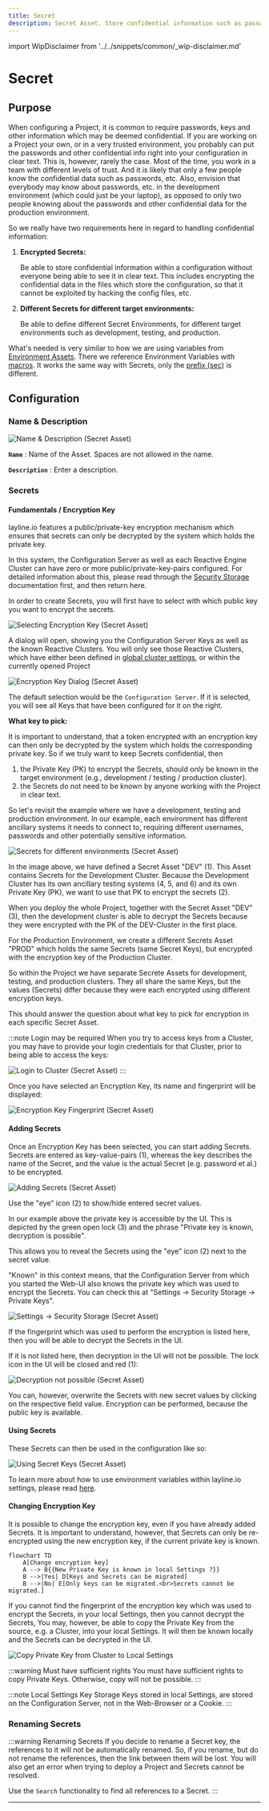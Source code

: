 ```yaml
---
title: Secret
description: Secret Asset. Store confidential information such as passwords in this asset.
---
```


import WipDisclaimer from '../../snippets/common/_wip-disclaimer.md'

# Secret

## Purpose

When configuring a Project, it is common to require passwords, keys and other information which may be deemed confidential.
If you are working on a Project your own, or in a very trusted environment, you probably can put the passwords and other confidential info right into your configuration in clear text.
This is, however, rarely the case.
Most of the time, you work in a team with different levels of trust.
And it is likely that only a few people know the confidential data such as passwords, etc.
Also, envision that everybody may know about passwords, etc. in the development environment (which could just be your laptop),
as opposed to only two people knowing about the passwords and other confidential data for the production environment.

So we really have two requirements here in regard to handling confidential information:

1. **Encrypted Secrets:**

   Be able to store confidential information within a configuration without everyone being able to see it in clear text.
   This includes encrypting the confidential data in the files which store the configuration, so that it cannot be exploited by hacking the config files, etc.

2. **Different Secrets for different target environments:**

   Be able to define different Secret Environments, for different target environments such as development, testing, and production.

What's needed is very similar to how we are using variables from [Environment Assets](/docs/assets/resources/asset-resource-environment).
There we reference Environment Variables with [macros](/docs/language-reference/macros#lay).
It works the same way with Secrets, only the [prefix (sec)](/docs/language-reference/macros#sec) is different.

## Configuration

### Name & Description

![](.asset-resource-secret_images/3442dbb4.png "Name & Description (Secret Asset)")

**`Name`** : Name of the Asset. Spaces are not allowed in the name.

**`Description`** : Enter a description.

### Secrets

#### Fundamentals / Encryption Key

layline.io features a public/private-key encryption mechanism which ensures that secrets can only be decrypted by the system which holds the private key.

In this system, the Configuration Server as well as each Reactive Engine Cluster can have zero or more public/private-key-pairs configured.
For detailed information about this, please read through the [Security Storage](/docs/concept/advanced/secret-management#concept-in-laylineio) documentation first, and then return here.

In order to create Secrets, you will first have to select with which public key you want to encrypt the secrets.

![](.asset-resource-secret_images/22e3f00f.png "Selecting Encryption Key (Secret Asset)")

A dialog will open, showing you the Configuration Server Keys as well as the known Reactive Clusters.
You will only see those Reactive Clusters, which have either been defined in [global cluster settings](/docs/concept/settings/settings-cluster), or within the currently opened Project

![](.asset-resource-secret_images/4a598def.png "Encryption Key Dialog (Secret Asset)")

The default selection would be the `Configuration Server`.
If it is selected, you will see all Keys that have been configured for it on the right.

**What key to pick:**

It is important to understand, that a token encrypted with an encryption key can then only be decrypted by the system which holds the corresponding private key.
So if we truly want to keep Secrets confidential, then

1. the Private Key (PK) to encrypt the Secrets, should only be known in the target environment (e.g., development / testing / production cluster).
2. the Secrets do not need to be known by anyone working with the Project in clear text.

So let's revisit the example where we have a development, testing and production environment.
In our example, each environment has different ancillary systems it needs to connect to, requiring different usernames, passwords and other potentially sensitive information.

![](.asset-resource-secret_images/49052d31.png "Secrets for different environments (Secret Asset)")

In the image above, we have defined a Secret Asset "DEV" (1).
This Asset contains Secrets for the Development Cluster.
Because the Development Cluster has its own ancillary testing systems (4, 5, and 6) and its own Private Key (PK), we want to use that PK to encrypt the secrets (2).

When you deploy the whole Project, together with the Secret Asset "DEV" (3),
then the development cluster is able to decrypt the Secrets because they were encrypted with the PK of the DEV-Cluster in the first place.

For the Production Environment, we create a different Secrets Asset "PROD" which holds the same Secrets (same Secret Keys), but encrypted with the encryption key of the Production Cluster.

So within the Project we have separate Secrete Assets for development, testing, and production clusters.
They all share the same Keys, but the values (Secrets) differ because they were each encrypted using different encryption keys.

This should answer the question about what key to pick for encryption in each specific Secret Asset.

:::note Login may be required
When you try to access keys from a Cluster, you may have to provide your login credentials for that Cluster, prior to being able to access the keys:

![](.asset-resource-secret_images/490a7356.png "Login to Cluster (Secret Asset)")
:::

Once you have selected an Encryption Key, its name and fingerprint will be displayed:

![](.asset-resource-secret_images/662b8061.png "Encryption Key Fingerprint (Secret Asset)")

#### Adding Secrets

Once an Encryption Key has been selected, you can start adding Secrets.
Secrets are entered as key-value-pairs (1), whereas the key describes the name of the Secret, and the value is the actual Secret (e.g. password et al.) to be encrypted.

![](.asset-resource-secret_images/5523858e.png "Adding Secrets (Secret Asset)")

Use the "eye" icon (2) to show/hide entered secret values.

In our example above the private key is accessible by the UI.
This is depicted by the green open lock (3) and the phrase "Private key is known, decryption is possible".

This allows you to reveal the Secrets using the "eye" icon (2) next to the secret value.

"Known" in this context means, that the Configuration Server from which you started the Web-UI also knows the private key which was used to encrypt the Secrets.
You can check this at "Settings -> Security Storage -> Private Keys".

![](.asset-resource-secret_images/547581bf.png "Settings -> Security Storage (Secret Asset)")

If the fingerprint which was used to perform the encryption is listed here, then you will be able to decrypt the Secrets in the UI.

If it is not listed here, then decryption in the UI will not be possible.
The lock icon in the UI will be closed and red (1):

![](.asset-resource-secret_images/8655bc25.png "Decryption not possible (Secret Asset)")

You can, however, overwrite the Secrets with new secret values by clicking on the respective field value.
Encryption can be performed, because the public key is available.

#### Using Secrets

These Secrets can then be used in the configuration like so:

![](.asset-resource-secret_images/d90843ad.png "Using Secret Keys (Secret Asset)")

To learn more about how to use environment variables within layline.io settings, please read [here](/docs/language-reference/macros#sec).

#### Changing Encryption Key

It is possible to change the encryption key, even if you have already added Secrets.
It is important to understand, however, that Secrets can only be re-encrypted using the new encryption key, if the current private key is known.

```mermaid
flowchart TD
    A[Change encryption key]
    A --> B{{New Private Key is known in local Settings ?}}
    B -->|Yes| D[Keys and Secrets can be migrated]
    B -->|No| E[Only keys can be migrated.<br>Secrets cannot be migrated.]  
 ```

If you cannot find the fingerprint of the encryption key which was used to encrypt the Secrets, in your local Settings, then you cannot decrypt the Secrets,
You may, however, be able to copy the Private Key from the source, e.g. a Cluster, into your local Settings.
It will then be known locally and the Secrets can be decrypted in the UI.

![](.asset-resource-secret_images/aaaf8691.png "Copy Private Key from Cluster to Local Settings")

:::warning Must have sufficient rights
You must have sufficient rights to copy Private Keys. Otherwise, copy will not be possible.
:::

:::note Local Settings Key Storage
Keys stored in local Settings, are stored on the Configuration Server, not in the Web-Browser or a Cookie.
:::

### Renaming Secrets

:::warning Renaming Secrets
If you decide to rename a Secret key, the references to it will not be automatically renamed.
So, if you rename, but do not rename the references, then the link between them will be lost.
You will also get an error when trying to deploy a Project and Secrets cannot be resolved.

Use the `Search` functionality to find all references to a Secret.
:::

---

<WipDisclaimer></WipDisclaimer>
